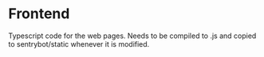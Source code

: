 # Frontend

Typescript code for the web pages.
Needs to be compiled to .js and copied to sentrybot/static whenever it is modified.
